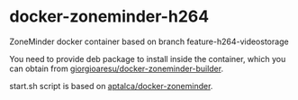 # docker-zoneminder-h264
ZoneMinder docker container based on branch feature-h264-videostorage

You need to provide deb package to install inside the container, which you can obtain from [giorgioaresu/docker-zoneminder-builder](https://github.com/giorgioaresu/docker-zoneminder-builder).

start.sh script is based on [aptalca/docker-zoneminder](https://github.com/aptalca/docker-zoneminder).